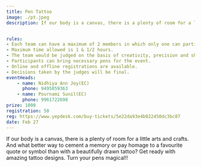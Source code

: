 ```yaml
---
title: Pen Tattoo
image: ./pt.jpeg
description: If our body is a canvas, there is a plenty of room for a little arts and crafts. And what better way to cement a memory or pay homage to a favourite quote or symbol than with a beautifully drawn tattoo? Get ready with amazing tattoo designs. Turn your pens magical!!   


rules: 
- Each team can have a maximum of 2 members in which only one can participate in the event.
- Maximum time allowed is 1 & 1/2 hours.
- The team would be judged on the basis of creativity, precision and sharpness of the drawing.
- Participants can bring necessary pens for the event.
- Online and offline registrations are available.
- Decisions taken by the judges will be final.
eventHeads:
    - name: Nidhiya Ann Joy(EC)
      phone: 9495059363
    - name: Pournami Sunil(EC)
      phone: 9961722698
prize: 1000
registration: 50
reg: https://www.yepdesk.com/buy-tickets/5e22da93e4b022450dc3bc07
date: Feb 27
---
```

If our body is a canvas, there is a plenty of room for a little arts and crafts. And what better way to cement a memory or pay homage to a favourite quote or symbol than with a beautifully drawn tattoo? Get ready with amazing tattoo designs. Turn your pens magical!!  
